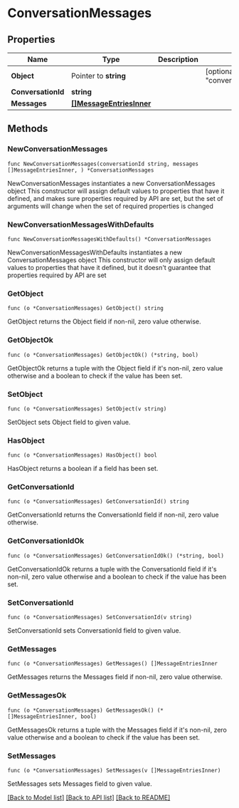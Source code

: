 # ConversationMessages

## Properties

Name | Type | Description | Notes
------------ | ------------- | ------------- | -------------
**Object** | Pointer to **string** |  | [optional] [default to "conversation.messages"]
**ConversationId** | **string** |  | 
**Messages** | [**[]MessageEntriesInner**](MessageEntriesInner.md) |  | 

## Methods

### NewConversationMessages

`func NewConversationMessages(conversationId string, messages []MessageEntriesInner, ) *ConversationMessages`

NewConversationMessages instantiates a new ConversationMessages object
This constructor will assign default values to properties that have it defined,
and makes sure properties required by API are set, but the set of arguments
will change when the set of required properties is changed

### NewConversationMessagesWithDefaults

`func NewConversationMessagesWithDefaults() *ConversationMessages`

NewConversationMessagesWithDefaults instantiates a new ConversationMessages object
This constructor will only assign default values to properties that have it defined,
but it doesn't guarantee that properties required by API are set

### GetObject

`func (o *ConversationMessages) GetObject() string`

GetObject returns the Object field if non-nil, zero value otherwise.

### GetObjectOk

`func (o *ConversationMessages) GetObjectOk() (*string, bool)`

GetObjectOk returns a tuple with the Object field if it's non-nil, zero value otherwise
and a boolean to check if the value has been set.

### SetObject

`func (o *ConversationMessages) SetObject(v string)`

SetObject sets Object field to given value.

### HasObject

`func (o *ConversationMessages) HasObject() bool`

HasObject returns a boolean if a field has been set.

### GetConversationId

`func (o *ConversationMessages) GetConversationId() string`

GetConversationId returns the ConversationId field if non-nil, zero value otherwise.

### GetConversationIdOk

`func (o *ConversationMessages) GetConversationIdOk() (*string, bool)`

GetConversationIdOk returns a tuple with the ConversationId field if it's non-nil, zero value otherwise
and a boolean to check if the value has been set.

### SetConversationId

`func (o *ConversationMessages) SetConversationId(v string)`

SetConversationId sets ConversationId field to given value.


### GetMessages

`func (o *ConversationMessages) GetMessages() []MessageEntriesInner`

GetMessages returns the Messages field if non-nil, zero value otherwise.

### GetMessagesOk

`func (o *ConversationMessages) GetMessagesOk() (*[]MessageEntriesInner, bool)`

GetMessagesOk returns a tuple with the Messages field if it's non-nil, zero value otherwise
and a boolean to check if the value has been set.

### SetMessages

`func (o *ConversationMessages) SetMessages(v []MessageEntriesInner)`

SetMessages sets Messages field to given value.



[[Back to Model list]](../README.md#documentation-for-models) [[Back to API list]](../README.md#documentation-for-api-endpoints) [[Back to README]](../README.md)


